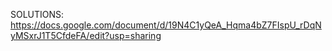 SOLUTIONS:
https://docs.google.com/document/d/19N4C1yQeA_Hqma4bZ7FIspU_rDqNyMSxrJ1T5CfdeFA/edit?usp=sharing